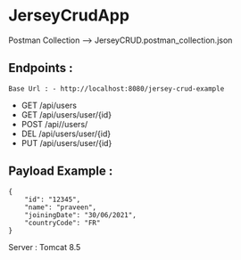 # JerseyCrudApp

Postman Collection --> JerseyCRUD.postman_collection.json

## Endpoints :
    Base Url : - http://localhost:8080/jersey-crud-example

* GET   /api/users
* GET   /api/users/user/{id}
* POST  /api//users/
* DEL   /api/users/user/{id}
* PUT   /api/users/user/{id}


## Payload Example :
```
{
    "id": "12345",
    "name": "praveen",
    "joiningDate": "30/06/2021",
    "countryCode": "FR"
}
```

Server : Tomcat 8.5
